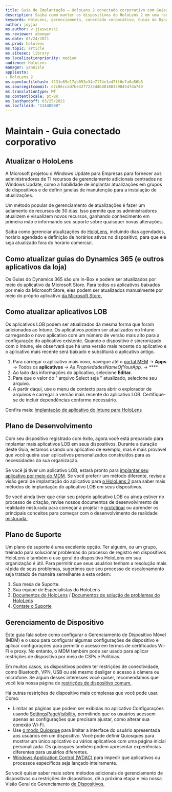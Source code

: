```yaml
---
title: Guia de Implantação – HoloLens 2 conectado corporativo com Guias do Dynamics 365 - Manter
description: Saiba como manter os dispositivos do HoloLens 2 em uma rede conectada corporativa com guias do Dynamics 365.
keywords: HoloLens, gerenciamento, conectado corporativo, Guias do Dynamics 365, AAD, Azure AD, MDM, Gerenciamento de Dispositivo Móvel
author: joyjaz
ms.author: v-jjaswinski
ms.reviewer: aboeger
ms.date: 03/24/2021
ms.prod: hololens
ms.topic: article
ms.sitesec: library
ms.localizationpriority: medium
audience: HoloLens
manager: yannisle
appliesto:
- HoloLens 2
ms.openlocfilehash: f231e65e17ab053e34e7174e1ed7ff6e7a0a56b8
ms.sourcegitcommit: d7c86ccad7be32f7223d4b801083798454fda740
ms.translationtype: MT
ms.contentlocale: pt-BR
ms.lasthandoff: 03/25/2021
ms.locfileid: "11448500"
---
```

# <a name="maintain---corporate-connected-guide"></a>Maintain - Guia conectado corporativo

## <a name="update-hololens"></a>Atualizar o HoloLens

A Microsoft projetou o Windows Update para Empresas para fornecer aos administradores de TI recursos de gerenciamento adicionais centrados no Windows Update, como a habilidade de implantar atualizações em grupos de dispositivos e de definir janelas de manutenção para a instalação de atualizações.

Um método popular de gerenciamento de atualizações é fazer um adiamento de recursos de 30 dias. Isso permite que os administradores atualizem e visualizem novos recursos, ganhando conhecimento em primeira mão e informando seu suporte sobre quaisquer novas alterações.

Saiba como gerenciar atualizações do [HoloLens](https://docs.microsoft.com/hololens/hololens-updates), incluindo dias agendados, horário agendado e definição de horários ativos no dispositivo, para que ele seja atualizado fora do horário comercial.

## <a name="how-to-update-dynamics-365-guides-and-other-store-apps"></a>Como atualizar guias do Dynamics 365 (e outros aplicativos da loja)

Os Guias do Dynamics 365 são um In-Box e podem ser atualizados por meio do aplicativo da Microsoft Store. Para todos os aplicativos baixados por meio da Microsoft Store, eles podem ser atualizados manualmente por meio do próprio aplicativo [da Microsoft Store.](https://docs.microsoft.com/hololens/holographic-store-apps#update-apps)

## <a name="how-to-update-lob-apps"></a>Como atualizar aplicativos LOB

Os aplicativos LOB podem ser atualizados da mesma forma que foram adicionados ao Intune. Os aplicativos podem ser atualizados no Intune carregando o novo aplicativo com um número de versão mais alto para a configuração do aplicativo existente. Quando o dispositivo é sincronizado com o Intune, ele observará que há uma versão mais recente do aplicativo e o aplicativo mais recente será baixado e substituirá o aplicativo antigo.

1. Para carregar o aplicativo mais novo, navegue até o [portal MEM](https://endpoint.microsoft.com/#home)  ->  **Apps** -> Todos os **aplicativos**  ->  *As PropriedadesNameOfYourApp.*  ->  ****
2. Ao lado das informações do aplicativo, selecione **Editar.**
3. Para que o valor do &quot; arquivo Select seja &quot; atualizado, selecione seu arquivo.
4. A partir daqui, use o menu de contexto para abrir o explorador de arquivos e carregar a versão mais recente do aplicativo LOB. Certifique-se de incluir dependências conforme necessário.

Confira mais: [Implantação de aplicativo do Intune para HoloLens](https://docs.microsoft.com/hololens/app-deploy-intune)

## <a name="development-plan"></a>Plano de Desenvolvimento

Com seu dispositivo registrado com êxito, agora você está preparado para implantar mais aplicativos LOB em seus dispositivos. Durante a duração deste Guia, estamos usando um aplicativo de exemplo, mas é mais provável que você queira usar aplicativos personalizados construídos para as necessidades da sua organização.

Se você já tiver um aplicativo LOB, estará pronto para [implantar seu aplicativo por meio do MDM](https://docs.microsoft.com/hololens/app-deploy-intune). Se você preferir um método diferente, revise a visão geral de implantação do aplicativo para [o HoloLens 2](https://docs.microsoft.com/hololens/app-deploy-overview) para saber mais métodos de implantação do aplicativo LOB em seus dispositivos.

Se você ainda tiver que criar seu próprio aplicativo LOB ou ainda estiver no processo de criação, revise nossos documentos de desenvolvimento de realidade misturada para começar a projetar e [prototipar](https://docs.microsoft.com/windows/mixed-reality/design/design) ou aprender os principais conceitos para começar com o desenvolvimento de realidade [misturada.](https://docs.microsoft.com/windows/mixed-reality/discover/get-started-with-mr)

## <a name="support-plan"></a>Plano de Suporte

Um plano de suporte é uma excelente opção. Ter alguém, ou um grupo, treinado para solucionar problemas do processo de registro em dispositivos HoloLens e também o uso geral do dispositivo HoloLens em sua organização é útil. Para permitir que seus usuários tenham a resolução mais rápida de seus problemas, sugerimos que seu processo de escalonamento seja tratado de maneira semelhante a esta ordem:

1. Sua mesa de Suporte.
2. Sua equipe de Especialistas do HoloLens
3. [Documentos do HoloLens](https://docs.microsoft.com/hololens/)  /  [Documentos de solução de problemas do HoloLens](https://docs.microsoft.com/hololens/hololens-troubleshooting)
4. [Contate o Suporte](https://support.serviceshub.microsoft.com/supportforbusiness/create?sapId=e9391227-fa6d-927b-0fff-f96288631b8f)

## <a name="device-management"></a>Gerenciamento de Dispositivo

Este guia fala sobre como configurar o Gerenciamento de Dispositivo Móvel (MDM) e o usou para configurar algumas configurações de dispositivo e aplicar configurações para permitir o acesso em termos de certificados Wi-Fi e proxy. No entanto, o MDM também pode ser usado para aplicar restrições de dispositivo por meio de CSPs e Políticas.

Em muitos casos, os dispositivos podem ter restrições de conectividade, como Bluetooth, VPN, USB ou até mesmo desligar o acesso à câmera ou microfone. Se algum desses interesses você quiser, recomendamos que você leia nossa página de [restrições de dispositivo comum.](https://docs.microsoft.com/hololens/hololens-common-device-restrictions)

Há outras restrições de dispositivo mais complexas que você pode usar. Como:

- Limitar as páginas que podem ser exibidas no aplicativo Configurações usando [SettingsPageVisibility](https://docs.microsoft.com/hololens/settings-uri-list), permitindo que os usuários acessem apenas as configurações que precisam ajustar, como alterar sua conexão Wi-Fi.
- Use [o modo Quiosque](https://docs.microsoft.com/hololens/hololens-kiosk) para limitar a interface do usuário apresentada aos usuários em um dispositivo. Você pode definir Quiosques para mostrar um único aplicativo ou vários aplicativos com uma página inicial personalizada. Os quiosques também podem apresentar experiências diferentes para usuários diferentes.
- [Windows Application Control (WDAC)](https://docs.microsoft.com/hololens/windows-defender-application-control-wdac) para impedir que aplicativos ou processos específicos seja lançado inteiramente.

Se você quiser saber mais sobre métodos adicionais de gerenciamento de dispositivos ou restrições de dispositivos, dê a próxima etapa e leia nossa Visão Geral de Gerenciamento [de Dispositivos.](https://docs.microsoft.com/hololens/hololens-csp-policy-overview)





